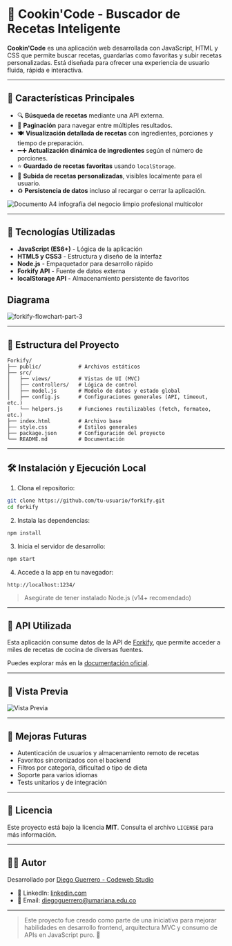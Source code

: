 # 🍕 Cookin'Code - Buscador de Recetas Inteligente

**Cookin'Code** es una aplicación web desarrollada con JavaScript, HTML y CSS que permite buscar recetas, guardarlas como favoritas y subir recetas personalizadas. Está diseñada para ofrecer una experiencia de usuario fluida, rápida e interactiva.

---

## 🚀 Características Principales

* 🔍 **Búsqueda de recetas** mediante una API externa.
* 📄 **Paginación** para navegar entre múltiples resultados.
* 🍽️ **Visualización detallada de recetas** con ingredientes, porciones y tiempo de preparación.
* ➖➕ **Actualización dinámica de ingredientes** según el número de porciones.
* ⭐ **Guardado de recetas favoritas** usando `localStorage`.
* 📝 **Subida de recetas personalizadas**, visibles localmente para el usuario.
* ♻️ **Persistencia de datos** incluso al recargar o cerrar la aplicación.

![Documento A4 infografía del negocio limpio profesional multicolor](https://github.com/user-attachments/assets/22271428-e763-45f5-a10c-35e6019ac573)


---

## 🧱 Tecnologías Utilizadas

* **JavaScript (ES6+)** - Lógica de la aplicación
* **HTML5 y CSS3** - Estructura y diseño de la interfaz
* **Node.js** - Empaquetador para desarrollo rápido
* **Forkify API** - Fuente de datos externa
* **localStorage API** - Almacenamiento persistente de favoritos

## Diagrama 

![forkify-flowchart-part-3](https://github.com/user-attachments/assets/ccdedba7-3ccb-4b35-bb4b-6799194a4132)

---

## 📂 Estructura del Proyecto

```
Forkify/
├── public/            # Archivos estáticos
├── src/
│   ├── views/         # Vistas de UI (MVC)
│   ├── controllers/   # Lógica de control
│   ├── model.js       # Modelo de datos y estado global
│   ├── config.js      # Configuraciones generales (API, timeout, etc.)
│   └── helpers.js     # Funciones reutilizables (fetch, formateo, etc.)
├── index.html         # Archivo base
├── style.css          # Estilos generales
├── package.json       # Configuración del proyecto
└── README.md          # Documentación
```

---

## 🛠 Instalación y Ejecución Local

1. Clona el repositorio:

```bash
git clone https://github.com/tu-usuario/forkify.git
cd forkify
```

2. Instala las dependencias:

```bash
npm install
```

3. Inicia el servidor de desarrollo:

```bash
npm start
```

4. Accede a la app en tu navegador:

```
http://localhost:1234/
```

> Asegúrate de tener instalado Node.js (v14+ recomendado)

---

## 🔗 API Utilizada

Esta aplicación consume datos de la API de [Forkify](https://forkify-api.herokuapp.com/), que permite acceder a miles de recetas de cocina de diversas fuentes.

Puedes explorar más en la [documentación oficial](https://forkify-api.herokuapp.com/).

---

## 📸 Vista Previa

![Vista Previa](https://github.com/user-attachments/assets/e8c665f5-d024-4f2e-a17c-f693c2d29167)

---

## 🧩 Mejoras Futuras

* Autenticación de usuarios y almacenamiento remoto de recetas
* Favoritos sincronizados con el backend
* Filtros por categoría, dificultad o tipo de dieta
* Soporte para varios idiomas
* Tests unitarios y de integración

---

## 📝 Licencia

Este proyecto está bajo la licencia **MIT**. Consulta el archivo `LICENSE` para más información.

---

## 👨‍💻 Autor

Desarrollado por [Diego Guerrero - Codeweb Studio](https://github.com/Diego-9612)

* 💼 LinkedIn: [linkedin.com](https://www.linkedin.com/in/diego-guerrero-software/)
* 📧 Email: [diegoguerrero@umariana.edu.co](mailto:diegoguerrero@umariana.edu.co)

---

> Este proyecto fue creado como parte de una iniciativa para mejorar habilidades en desarrollo frontend, arquitectura MVC y consumo de APIs en JavaScript puro. 🚀



